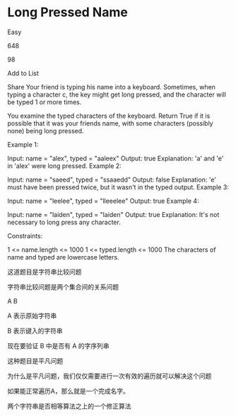 # Long Pressed Name

Easy

648

98

Add to List

Share
Your friend is typing his name into a keyboard.  Sometimes, when typing a character c, the key might get long pressed, and the character will be typed 1 or more times.

You examine the typed characters of the keyboard.  Return True if it is possible that it was your friends name, with some characters (possibly none) being long pressed.

 

Example 1:

Input: name = "alex", typed = "aaleex"
Output: true
Explanation: 'a' and 'e' in 'alex' were long pressed.
Example 2:

Input: name = "saeed", typed = "ssaaedd"
Output: false
Explanation: 'e' must have been pressed twice, but it wasn't in the typed output.
Example 3:

Input: name = "leelee", typed = "lleeelee"
Output: true
Example 4:

Input: name = "laiden", typed = "laiden"
Output: true
Explanation: It's not necessary to long press any character.
 

Constraints:

1 <= name.length <= 1000
1 <= typed.length <= 1000
The characters of name and typed are lowercase letters.

这道题目是字符串比较问题

字符串比较问题是两个集合间的关系问题

A   B 

A 表示原始字符串

B 表示键入的字符串

现在要验证 B 中是否有 A 的字序列串

这种题目是平凡问题

为什么是平凡问题，我们仅仅需要进行一次有效的遍历就可以解决这个问题 

如果能正常遍历A，那么就是一个完成名字。

两个字符串是否相等算法之上的一个修正算法
